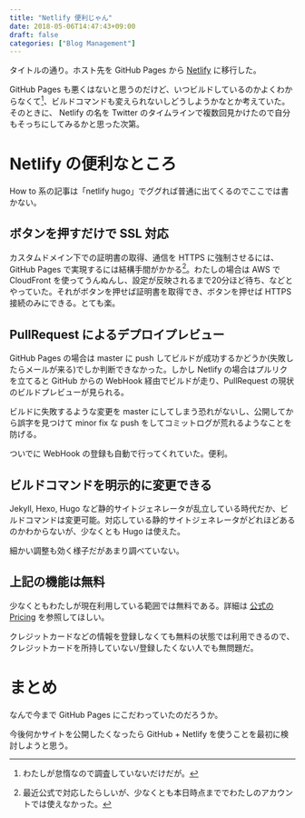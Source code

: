 ```yaml
---
title: "Netlify 便利じゃん"
date: 2018-05-06T14:47:43+09:00
draft: false
categories: ["Blog Management"]
---
```


タイトルの通り。ホスト先を GitHub Pages から [Netlify](https://www.netlify.com) に移行した。

GitHub Pages も悪くはないと思うのだけど、いつビルドしているのかよくわからなくて[^1]、ビルドコマンドも変えられないしどうしようかなとか考えていた。そのときに、 Netlify の名を Twitter のタイムラインで複数回見かけたので自分もそっちにしてみるかと思った次第。

[^1]: わたしが怠惰なので調査していないだけだが。

# Netlify の便利なところ

How to 系の記事は「netlify hugo」でググれば普通に出てくるのでここでは書かない。

## ボタンを押すだけで SSL 対応

カスタムドメイン下での証明書の取得、通信を HTTPS に強制させるには、 GitHub Pages で実現するには結構手間がかかる[^2]。わたしの場合は AWS で CloudFront を使ってうんぬんし、設定が反映されるまで20分ほど待ち、などとやっていた。それがボタンを押せば証明書を取得でき、ボタンを押せば HTTPS 接続のみにできる。とても楽。

[^2]: 最近公式で対応したらしいが、少なくとも本日時点まででわたしのアカウントでは使えなかった。

## PullRequest によるデプロイプレビュー

GitHub Pages の場合は master に push してビルドが成功するかどうか(失敗したらメールが来る)でしか判断できなかった。しかし Netlify の場合はプルリクを立てると GitHub からの WebHook 経由でビルドが走り、PullRequest の現状のビルドプレビューが見られる。

ビルドに失敗するような変更を master にしてしまう恐れがないし、公開してから誤字を見つけて minor fix な push をしてコミットログが荒れるようなことを防げる。

ついでに WebHook の登録も自動で行ってくれていた。便利。

## ビルドコマンドを明示的に変更できる

Jekyll, Hexo, Hugo など静的サイトジェネレータが乱立している時代だか、ビルドコマンドは変更可能。対応している静的サイトジェネレータがどれほどあるのかわからないが、少なくとも Hugo は使えた。

細かい調整も効く様子だがあまり調べていない。

## 上記の機能は無料

少なくともわたしが現在利用している範囲では無料である。詳細は [公式の Pricing](https://www.netlify.com/pricing/) を参照してほしい。

クレジットカードなどの情報を登録しなくても無料の状態では利用できるので、クレジットカードを所持していない/登録したくない人でも無問題だ。

# まとめ

なんで今まで GitHub Pages にこだわっていたのだろうか。

今後何かサイトを公開したくなったら GitHub + Netlify を使うことを最初に検討しようと思う。
